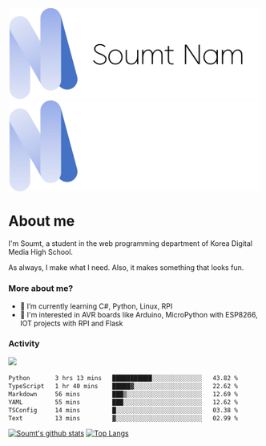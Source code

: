 <p align="center">
  <img src="https://github.com/soumt-r/soumt-r/blob/main/soumt.png?raw=true#gh-light-mode-only" style="width:500px">
  <img src="https://github.com/soumt-r/soumt-r/blob/main/soumt_dark.png?raw=true#gh-dark-mode-only" style="width:500px">
</p>

# About me

I'm Soumt, a student in the web programming department of Korea Digital Media High School.

As always, I make what I need. Also, it makes something that looks fun.

### More about me?
- 🌱 I’m currently learning C#, Python, Linux, RPI
- :pushpin: I'm interested in AVR boards like Arduino, MicroPython with ESP8266, IOT projects with RPI and Flask


### Activity
<img height="400" img src="https://wakatime.com/share/@soumt_r/0e4d0df5-374b-4c75-8ddb-57d54d739f69.svg"></img>

<!--START_SECTION:waka-->

```text
Python       3 hrs 13 mins   ███████████░░░░░░░░░░░░░░   43.82 %
TypeScript   1 hr 40 mins    █████▓░░░░░░░░░░░░░░░░░░░   22.62 %
Markdown     56 mins         ███▒░░░░░░░░░░░░░░░░░░░░░   12.69 %
YAML         55 mins         ███░░░░░░░░░░░░░░░░░░░░░░   12.62 %
TSConfig     14 mins         █░░░░░░░░░░░░░░░░░░░░░░░░   03.38 %
Text         13 mins         ▓░░░░░░░░░░░░░░░░░░░░░░░░   02.99 %
```

<!--END_SECTION:waka-->

[![Soumt's github stats](https://github-readme-stats.vercel.app/api?username=soumt-r)](https://github.com/anuraghazra/github-readme-stats)
[![Top Langs](https://github-readme-stats.vercel.app/api/top-langs/?username=soumt-r&layout=compact)](https://github.com/anuraghazra/github-readme-stats)

